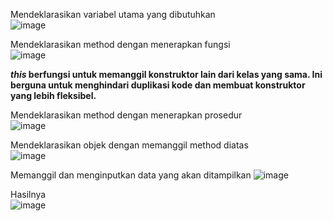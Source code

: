 Mendeklarasikan variabel utama yang dibutuhkan                      
![image](https://github.com/user-attachments/assets/8c02d2a0-9266-4e57-82ab-97bac68a3d7d)

Mendeklarasikan method dengan menerapkan fungsi          
![image](https://github.com/user-attachments/assets/ddc7bb1e-390d-4433-bfb3-8b2b7efa8ea3)

***this* berfungsi untuk memanggil konstruktor lain dari kelas yang sama. Ini berguna untuk menghindari duplikasi kode dan membuat konstruktor yang lebih fleksibel.**

Mendeklarasikan method dengan menerapkan prosedur        
![image](https://github.com/user-attachments/assets/0c22bfdd-c066-4d4a-bbea-bf663e82e14f)

Mendeklarasikan objek dengan memanggil method diatas        
![image](https://github.com/user-attachments/assets/cb7317ef-69f9-4f2e-b0d8-d51906629211)

Memanggil dan menginputkan data yang akan ditampilkan
![image](https://github.com/user-attachments/assets/bb25147d-0d05-42d8-afe7-d4088979d3c6)

Hasilnya                                            
![image](https://github.com/user-attachments/assets/f5152b23-2eec-4104-9090-191ef3ea5b00)
